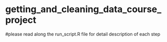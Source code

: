 # getting_and_cleaning_data_course_project
#please read along the run_script.R file for detail description of each step
